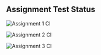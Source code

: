## Assignment Test Status

![Assignment 1 CI](https://github.com/PercyJia95/c756-exer/actions/workflows/ci-a1.yml/badge.svg)

![Assignment 2 CI](https://github.com/PercyJia95/c756-exer/actions/workflows/ci-a2.yml/badge.svg)

![Assignment 3 CI](https://github.com/PercyJia95/c756-exer/actions/workflows/ci-a3.yml/badge.svg)

